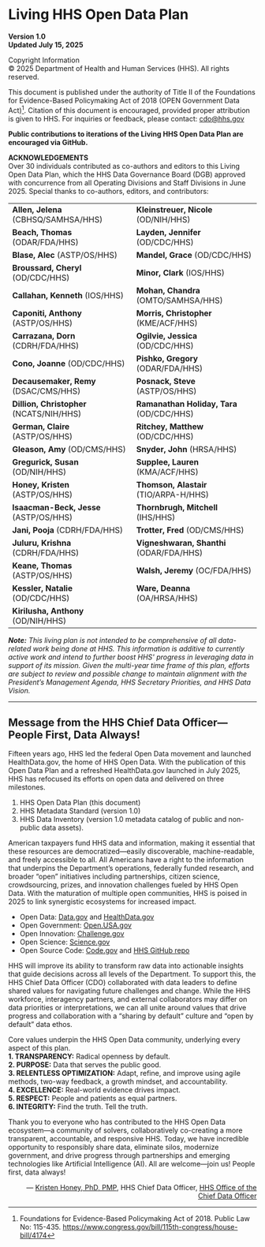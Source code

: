 # Living HHS Open Data Plan

__Version 1.0__\
__Updated July 15, 2025__

Copyright Information\
&copy; 2025 Department of Health and Human Services (HHS). All rights reserved.

This document is published under the authority of Title II of the Foundations for Evidence-Based Policymaking Act of 2018 (OPEN Government Data Act)[^1]. 
Citation of this document is encouraged, provided proper attribution is given to HHS. For inquiries or feedback, please contact: [cdo@hhs.gov](mailto:cdo@hhs.gov)

[^1]:Foundations for Evidence-Based Policymaking Act of 2018. Public Law No: 115-435.  https://www.congress.gov/bill/115th-congress/house-bill/4174

__Public contributions to iterations of the Living HHS Open Data Plan are encouraged via GitHub.__

__ACKNOWLEDGEMENTS__\
Over 30 individuals contributed as co-authors and editors to this Living Open Data Plan, which the HHS Data Governance Board (DGB) approved with concurrence 
from all Operating Divisions and Staff Divisions in June 2025. Special thanks to co-authors, editors, and contributors:
<table>
	<tr>
		<td><b>Allen, Jelena</b> (CBHSQ/SAMHSA/HHS)</td>
		<td><b>Kleinstreuer, Nicole</b> (OD/NIH/HHS)</td>
	</tr>
	<tr>
		<td><b>Beach, Thomas</b> (ODAR/FDA/HHS)</td>
		<td><b>Layden, Jennifer</b> (OD/CDC/HHS)</td>
	<tr>
		<td><b>Blase, Alec</b> (ASTP/OS/HHS)</td>
		<td><b>Mandel, Grace</b> (OD/CDC/HHS)</td>
	<tr>
		<td><b>Broussard, Cheryl</b> (OD/CDC/HHS)</td>
		<td><b>Minor, Clark</b> (IOS/HHS)</td>
	<tr>
		<td><b>Callahan, Kenneth</b> (IOS/HHS)</td>
		<td><b>Mohan, Chandra</b> (OMTO/SAMHSA/HHS)</td>
	<tr>
		<td><b>Caponiti, Anthony</b> (ASTP/OS/HHS)</td>
		<td><b>Morris, Christopher</b> (KME/ACF/HHS)</td>
	<tr>
		<td><b>Carrazana, Dorn</b> (CDRH/FDA/HHS)</td>
		<td><b>Ogilvie, Jessica</b> (OD/CDC/HHS)</td>
	<tr>
		<td><b>Cono, Joanne</b> (OD/CDC/HHS)</td>
		<td><b>Pishko, Gregory</b> (ODAR/FDA/HHS)</td>
	<tr>
		<td><b>Decausemaker, Remy</b> (DSAC/CMS/HHS)</td>
		<td><b>Posnack, Steve</b> (ASTP/OS/HHS)</td>
	<tr>
		<td><b>Dillion, Christopher</b> (NCATS/NIH/HHS)</td>
		<td><b>Ramanathan Holiday, Tara</b> (OD/CDC/HHS)</td>
	<tr>
		<td><b>German, Claire</b> (ASTP/OS/HHS)</td>
		<td><b>Ritchey, Matthew</b> (OD/CDC/HHS)</td>
	<tr>
		<td><b>Gleason, Amy</b> (OD/CMS/HHS)</td>
		<td><b>Snyder, John</b> (HRSA/HHS)</td>
	<tr>
		<td><b>Gregurick, Susan</b> (OD/NIH/HHS)</td>
		<td><b>Supplee, Lauren</b> (KMA/ACF/HHS)</td>
	<tr>
		<td><b>Honey, Kristen</b> (ASTP/OS/HHS)</td>
		<td><b>Thomson, Alastair</b> (TIO/ARPA-H/HHS)</td>
	<tr>
		<td><b>Isaacman-Beck, Jesse</b> (ASTP/OS/HHS)</td>
		<td><b>Thornbrugh, Mitchell</b> (IHS/HHS)</td>
	<tr>
		<td><b>Jani, Pooja</b> (CDRH/FDA/HHS)</td>
		<td><b>Trotter, Fred</b> (OD/CMS/HHS)</td>
	<tr>
		<td><b>Juluru, Krishna</b> (CDRH/FDA/HHS)</td>
		<td><b>Vigneshwaran, Shanthi</b> (ODAR/FDA/HHS)</td>
	<tr>
		<td><b>Keane, Thomas</b> (ASTP/OS/HHS)</td>
		<td><b>Walsh, Jeremy</b> (OC/FDA/HHS)</td>
	<tr>
		<td><b>Kessler, Natalie</b> (OD/CDC/HHS)</td>
		<td><b>Ware, Deanna</b> (OA/HRSA/HHS)</td>
	<tr>
		<td><b>Kirilusha, Anthony</b> (OD/NIH/HHS)</td>
	</tr>
</table>

___Note:__ This living plan is not intended to be comprehensive of all data-related work being done at HHS. This information is additive to currently active work 
and intend to further boost HHS' progress in leveraging data in support of its mission. Given the multi-year time frame of this plan, efforts are subject to 
review and possible change to maintain alignment with the President’s Management Agenda, HHS Secretary Priorities, and HHS Data Vision._

---
## Message from the HHS Chief Data Officer—People First, Data Always!

Fifteen years ago, HHS led the federal Open Data movement and launched HealthData.gov, the home of HHS Open Data. With the publication of this Open Data Plan and 
a refreshed HealthData.gov launched in July 2025, HHS has refocused its efforts on open data and delivered on three milestones.
1.	HHS Open Data Plan (this document)
2.	HHS Metadata Standard (version 1.0)
3.	HHS Data Inventory (version 1.0 metadata catalog of public and non-public data assets).

American taxpayers fund HHS data and information, making it essential that these resources are democratized—easily discoverable, machine-readable, and freely accessible 
to all. All Americans have a right to the information that underpins the Department’s operations, federally funded research, and broader “open” initiatives including 
partnerships, citizen science, crowdsourcing, prizes, and innovation challenges fueled by HHS Open Data. With the maturation of multiple open communities, HHS is poised 
in 2025 to link synergistic ecosystems for increased impact. 
-	Open Data: [Data.gov](https://data.gov/) and [HealthData.gov](https://healthdata.gov/)
-	Open Government: [Open.USA.gov](https://www.gsa.gov/governmentwide-initiatives/us-open-government)
-	Open Innovation: [Challenge.gov](https://challenge.gov/)
-	Open Science: [Science.gov](https://www.science.gov/)
-	Open Source Code: [Code.gov](https://code.gov/) and [HHS GitHub repo](https://github.com/HHS)

HHS will improve its ability to transform raw data into actionable insights that guide decisions across all levels of the Department. To support this, the HHS Chief Data 
Officer (CDO) collaborated with data leaders to define shared values for navigating future challenges and change. While the HHS workforce, interagency partners, and 
external collaborators may differ on data priorities or interpretations, we can all unite around values that drive progress and collaboration with a “sharing by default” 
culture and “open by default” data ethos.

Core values underpin the HHS Open Data community, underlying every aspect of this plan.\
__1.	TRANSPARENCY:__ Radical openness by default.\
__2.	PURPOSE:__ Data that serves the public good.\
__3.	RELENTLESS OPTIMIZATION:__ Adapt, refine, and improve using agile methods, two-way feedback, a growth mindset, and accountability.\
__4.	EXCELLENCE:__ Real-world evidence drives impact.\
__5.	RESPECT:__ People and patients as equal partners.\
__6.	INTEGRITY:__ Find the truth. Tell the truth.

Thank you to everyone who has contributed to the HHS Open Data ecosystem—a community of solvers, collaboratively co-creating a more transparent, accountable, and responsive HHS. Today, we have incredible opportunity to responsibly share data, eliminate silos, modernize government, and drive progress through partnerships and emerging technologies like Artificial Intelligence (AI). All are welcome—join us! People first, data always!

<p align="right">&mdash; <a href="https://www.healthit.gov/leadership/kristen-honey">Kristen Honey, PhD, PMP</a>, HHS Chief Data Officer, <a href="https://cdo.hhs.gov/s/">HHS Office of the Chief Data Officer</a></p>
